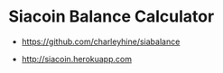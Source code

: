 # Siacoin Balance Calculator

* https://github.com/charleyhine/siabalance

* http://siacoin.herokuapp.com
